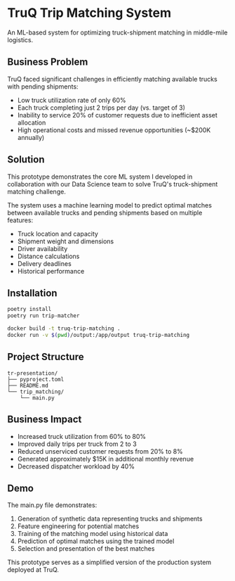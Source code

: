 # TruQ Trip Matching System

An ML-based system for optimizing truck-shipment matching in middle-mile logistics.

## Business Problem

TruQ faced significant challenges in efficiently matching available trucks with pending shipments:

- Low truck utilization rate of only 60%
- Each truck completing just 2 trips per day (vs. target of 3)
- Inability to service 20% of customer requests due to inefficient asset allocation
- High operational costs and missed revenue opportunities (~$200K annually)

## Solution

This prototype demonstrates the core ML system I developed in collaboration with our Data Science team to solve TruQ's truck-shipment matching challenge.

The system uses a machine learning model to predict optimal matches between available trucks and pending shipments based on multiple features:

- Truck location and capacity
- Shipment weight and dimensions
- Driver availability
- Distance calculations
- Delivery deadlines
- Historical performance

## Installation

```bash
poetry install
poetry run trip-matcher
```

```bash
docker build -t truq-trip-matching .
docker run -v $(pwd)/output:/app/output truq-trip-matching
```

## Project Structure

```
tr-presentation/
├── pyproject.toml
├── README.md
└── trip_matching/
    └── main.py
```

## Business Impact

- Increased truck utilization from 60% to 80%
- Improved daily trips per truck from 2 to 3
- Reduced unserviced customer requests from 20% to 8%
- Generated approximately $15K in additional monthly revenue
- Decreased dispatcher workload by 40%

## Demo

The main.py file demonstrates:

1. Generation of synthetic data representing trucks and shipments
2. Feature engineering for potential matches
3. Training of the matching model using historical data
4. Prediction of optimal matches using the trained model
5. Selection and presentation of the best matches

This prototype serves as a simplified version of the production system deployed at TruQ.
